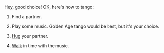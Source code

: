 Hey, good choice! OK, here's how to tango:

1. Find a partner.

2. Play some music. Golden Age tango would be best, but it's your choice.

3. [Hug](hug.md) your partner.

4. [Walk](walk.md) in time with the music.

